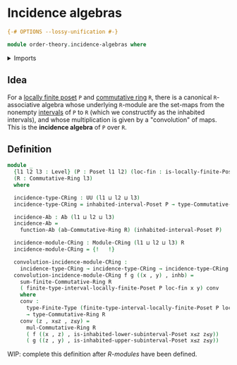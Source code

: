 # Incidence algebras

```agda
{-# OPTIONS --lossy-unification #-}

module order-theory.incidence-algebras where
```

<details><summary>Imports</summary>

```agda
open import commutative-algebra.commutative-rings
open import commutative-algebra.sums-of-finite-families-of-elements-commutative-rings

open import foundation.dependent-pair-types
open import foundation.function-extensionality
open import foundation.inhabited-types
open import foundation.universe-levels

open import foundation-core.cartesian-product-types
open import foundation-core.homotopies
open import foundation-core.identity-types
open import foundation-core.sets

open import group-theory.abelian-groups
open import group-theory.endomorphism-rings-abelian-groups
open import group-theory.function-abelian-groups
open import group-theory.homomorphisms-abelian-groups
open import group-theory.semigroups

open import linear-algebra.left-modules-rings
open import linear-algebra.modules-commutative-rings

open import order-theory.finite-preorders
open import order-theory.finite-posets
open import order-theory.interval-subposets
open import order-theory.locally-finite-posets
open import order-theory.posets

open import ring-theory.homomorphisms-rings
open import ring-theory.rings
open import ring-theory.semirings

open import univalent-combinatorics.finite-types
```

</details>

## Idea

For a [locally finite poset](order-theory.locally-finite-posets.md) `P` and
[commutative ring](commutative-algebra.commutative-rings.md) `R`, there is a
canonical `R`-associative algebra whose underlying `R`-module are the set-maps
from the nonempty [intervals](order-theory.interval-subposets.md) of `P` to `R`
(which we constructify as the inhabited intervals), and whose multiplication is
given by a "convolution" of maps. This is the **incidence algebra** of `P` over
`R`.

## Definition

```agda
module _
  {l1 l2 l3 : Level} (P : Poset l1 l2) (loc-fin : is-locally-finite-Poset P)
  (R : Commutative-Ring l3)
  where

  incidence-type-CRing : UU (l1 ⊔ l2 ⊔ l3)
  incidence-type-CRing = inhabited-interval-Poset P → type-Commutative-Ring R

  incidence-Ab : Ab (l1 ⊔ l2 ⊔ l3)
  incidence-Ab =
    function-Ab (ab-Commutative-Ring R) (inhabited-interval-Poset P)

  incidence-module-CRing : Module-CRing (l1 ⊔ l2 ⊔ l3) R
  incidence-module-CRing = {!   !}

  convolution-incidence-module-CRing :
    incidence-type-CRing → incidence-type-CRing → incidence-type-CRing
  convolution-incidence-module-CRing f g ((x , y) , inhb) =
    sum-finite-Commutative-Ring R
    ( finite-type-interval-locally-finite-Poset P loc-fin x y) conv
    where
    conv :
      type-Finite-Type (finite-type-interval-locally-finite-Poset P loc-fin x y)
      → type-Commutative-Ring R
    conv (z , x≤z , z≤y) =
      mul-Commutative-Ring R
      ( f ((x , z) , is-inhabited-lower-subinterval-Poset x≤z z≤y))
      ( g ((z , y) , is-inhabited-upper-subinterval-Poset x≤z z≤y))
```

WIP: complete this definition after _R-modules_ have been defined.
